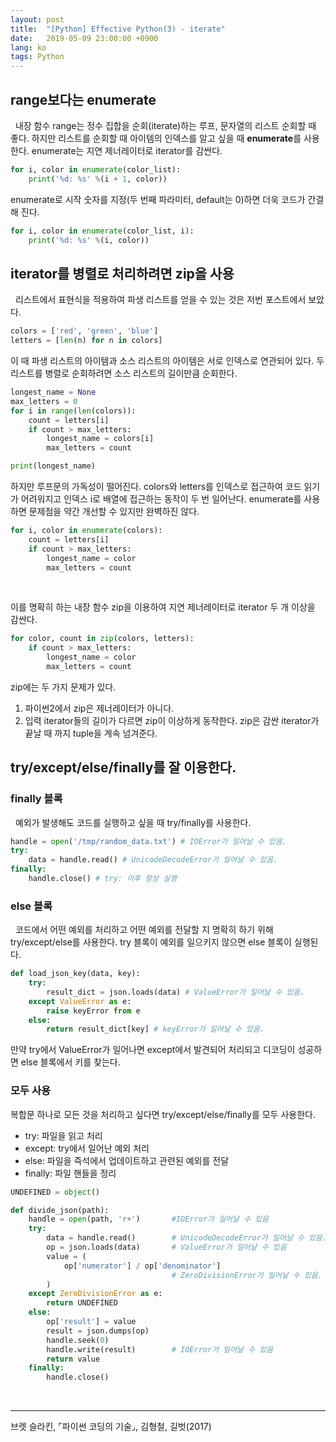 ```yaml
---
layout: post
title:  "[Python] Effective Python(3) - iterate"
date:   2019-05-09 23:00:00 +0900
lang: ko
tags: Python
---
```

## range보다는 enumerate ##
&nbsp;&nbsp;내장 함수 range는 정수 집합을 순회(iterate)하는 루프, 문자열의 리스트 순회할 때 좋다. 하지만 리스트를 순회할 때 아이템의 인덱스를 알고 싶을 때 **enumerate**를 사용한다. enumerate는 지연 제너레이터로 iterator를 감싼다.
~~~python
for i, color in enumerate(color_list):
    print('%d: %s' %(i + 1, color))
~~~
enumerate로 시작 숫자를 지정(두 번째 파라미터, default는 0)하면 더욱 코드가 간결해 진다.
~~~python
for i, color in enumerate(color_list, i):
    print('%d: %s' %(i, color))
~~~


## iterator를 병렬로 처리하려면 zip을 사용 ##
&nbsp;&nbsp;리스트에서 표현식을 적용하여 파생 리스트를 얻을 수 있는 것은 저번 포스트에서 보았다.

~~~python
colors = ['red', 'green', 'blue']
letters = [len(n) for n in colors]
~~~
이 때 파생 리스트의 아이템과 소스 리스트의 아이템은 서로 인덱스로 연관되어 있다. 두 리스트를 병렬로 순회하려면 소스 리스트의 길이만큼 순회한다.

~~~python
longest_name = None
max_letters = 0
for i in range(len(colors)):
    count = letters[i]
    if count > max_letters:
        longest_name = colors[i]
        max_letters = count

print(longest_name)
~~~
하지만 루프문의 가독성이 떨어진다. colors와 letters를 인덱스로 접근하여 코드 읽기가 어려워지고 인덱스 i로 배열에 접근하는 동작이 두 번 일어난다. enumerate를 사용하면 문제점을 약간 개선할 수 있지만 완벽하진 않다.
~~~python
for i, color in enumerate(colors):
    count = letters[i]
    if count > max_letters:
        longest_name = color
        max_letters = count
~~~
<br>

이를 명확히 하는 내장 함수 zip을 이용하여 지연 제너레이터로 iterator 두 개 이상을 감싼다.
~~~python
for color, count in zip(colors, letters):
    if count > max_letters:
        longest_name = color
        max_letters = count
~~~
zip에는 두 가지 문제가 있다.
1. 파이썬2에서 zip은 제너레이터가 아니다.
2. 입력 iterator들의 길이가 다르면 zip이 이상하게 동작한다. zip은 감싼 iterator가 끝날 때 까지 tuple을 계속 넘겨준다.

## try/except/else/finally를 잘 이용한다. ##

### finally 블록 ###
&nbsp;&nbsp;예외가 발생해도 코드를 실행하고 싶을 때 try/finally를 사용한다.

~~~python
handle = open('/tmp/random_data.txt') # IOError가 일어날 수 있음.
try:
    data = handle.read() # UnicodeDecodeError가 일어날 수 있음.
finally:
    handle.close() # try: 이후 항상 실행
~~~
### else 블록 ###
&nbsp;&nbsp;코드에서 어떤 예외를 처리하고 어떤 예외를 전달할 지 명확히 하기 위해 try/except/else를 사용한다. try 블록이 예외를 일으키지 않으면 else 블록이 실행된다.
~~~python
def load_json_key(data, key):
    try:
        result_dict = json.loads(data) # ValueError가 일어날 수 있음.
    except ValueError as e:
        raise keyError from e
    else:
        return result_dict[key] # keyError가 일어날 수 있음.
~~~
만약 try에서 ValueError가 일어나면 except에서 발견되어 처리되고 디코딩이 성공하면 else 블록에서 키를 찾는다.
### 모두 사용 ###
복합문 하나로 모든 것을 처리하고 싶다면 try/except/else/finally를 모두 사용한다.
* try: 파일을 읽고 처리
* except: try에서 일어난 예외 처리
* else: 파일을 즉석에서 업데이트하고 관련된 예외를 전달
* finally: 파일 핸들을 정리

~~~python
UNDEFINED = object()

def divide_json(path):
    handle = open(path, 'r+')       #IOError가 일어날 수 있음
    try:
        data = handle.read()        # UnicodeDecodeError가 일어날 수 있음.
        op = json.loads(data)       # ValueError가 일어날 수 있음
        value = (
            op['numerator'] / op['denominator']
                                    # ZeroDivisionError가 일어날 수 있음.
        )
    except ZeroDivisionError as e:
        return UNDEFINED
    else:
        op['result'] = value
        result = json.dumps(op)
        handle.seek(0)
        handle.write(result)        # IOError가 일어날 수 있음
        return value
    finally:
        handle.close()
~~~
<br>
<hr>
브렛 슬라킨, ⌜파이썬 코딩의 기술⌟, 김형철, 길벗(2017)